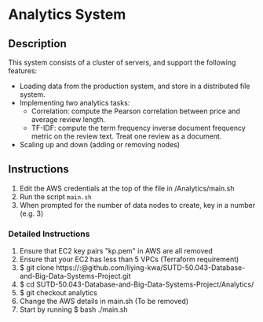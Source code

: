 # Analytics System

## Description

This system consists of a cluster of servers, and support the following features:
* Loading data from the production system, and store in a distributed file system.
* Implementing two analytics tasks:
    * Correlation: compute the Pearson correlation between price and average review length.
    * TF-IDF: compute the term frequency inverse document frequency metric on the review text. Treat one review as a document.
* Scaling up and down (adding or removing nodes)

## Instructions
1. Edit the AWS credentials at the top of the file in /Analytics/main.sh
2. Run the script `main.sh`
3. When prompted for the number of data nodes to create, key in a number (e.g. 3)

### Detailed Instructions
1. Ensure that EC2 key pairs "kp.pem" in AWS are all removed
2. Ensure that your EC2 has less than 5 VPCs (Terraform requirement)
3. $ git clone https://<username>:<password>@github.com/liying-kwa/SUTD-50.043-Database-and-Big-Data-Systems-Project.git
4. $ cd SUTD-50.043-Database-and-Big-Data-Systems-Project/Analytics/
5. $ git checkout analytics
6. Change the AWS details in main.sh (To be removed)
7. Start by running $ bash ./main.sh
